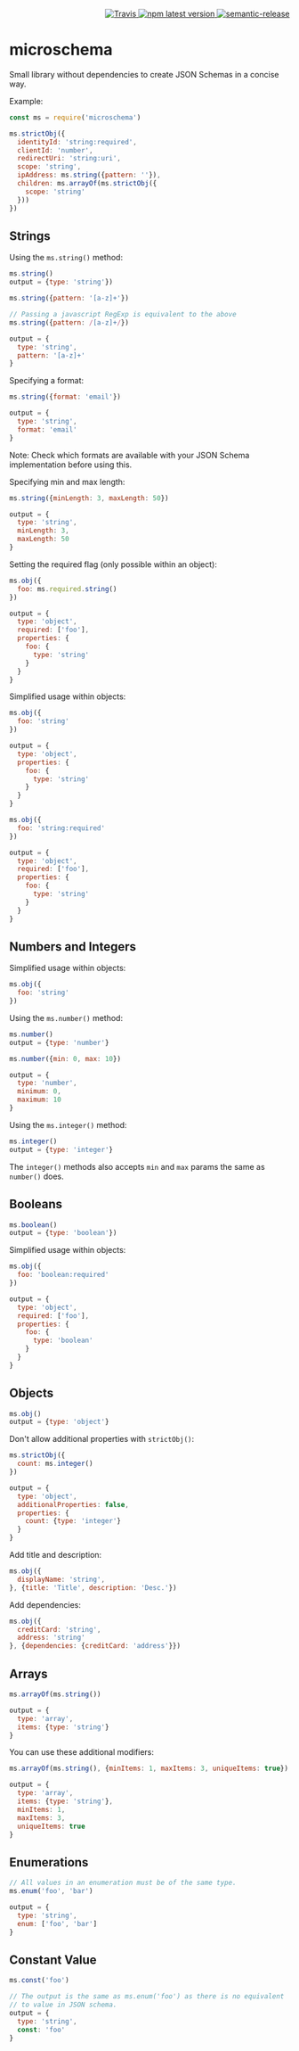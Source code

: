 <p align="right">
  <a href="https://travis-ci.org/livingdocsIO/microschema">
    <img alt="Travis" src="https://img.shields.io/travis/livingdocsIO/microschema/master.svg">
  </a>
  <a href="https://www.npmjs.com/package/microschema">
    <img alt="npm latest version" src="https://img.shields.io/npm/v/microschema/latest.svg">
  </a>
  <a href="https://semantic-release.gitbooks.io/semantic-release/content/#highlights">
    <img alt="semantic-release" src="https://img.shields.io/badge/%20%20%F0%9F%93%A6%F0%9F%9A%80-semantic--release-e10079.svg">
  </a>
</p>

# microschema

Small library without dependencies to create JSON Schemas in a concise way.

Example:
```js
const ms = require('microschema')

ms.strictObj({
  identityId: 'string:required',
  clientId: 'number',
  redirectUri: 'string:uri',
  scope: 'string',
  ipAddress: ms.string({pattern: ''}),
  children: ms.arrayOf(ms.strictObj({
    scope: 'string'
  }))
})
```


## Strings

Using the `ms.string()` method:
```js
ms.string()
output = {type: 'string'})
```

```js
ms.string({pattern: '[a-z]+'})

// Passing a javascript RegExp is equivalent to the above
ms.string({pattern: /[a-z]+/})

output = {
  type: 'string',
  pattern: '[a-z]+'
}
```

Specifying a format:
```js
ms.string({format: 'email'})

output = {
  type: 'string',
  format: 'email'
}
```
Note: Check which formats are available with your JSON Schema
implementation before using this.


Specifying min and max length:
```js
ms.string({minLength: 3, maxLength: 50})

output = {
  type: 'string',
  minLength: 3,
  maxLength: 50
}
```

Setting the required flag (only possible within an object):
```js
ms.obj({
  foo: ms.required.string()
})

output = {
  type: 'object',
  required: ['foo'],
  properties: {
    foo: {
      type: 'string'
    }
  }
}
```

Simplified usage within objects:
```js
ms.obj({
  foo: 'string'
})

output = {
  type: 'object',
  properties: {
    foo: {
      type: 'string'
    }
  }
}
```

```js
ms.obj({
  foo: 'string:required'
})

output = {
  type: 'object',
  required: ['foo'],
  properties: {
    foo: {
      type: 'string'
    }
  }
}
```

## Numbers and Integers

Simplified usage within objects:
```js
ms.obj({
  foo: 'string'
})
```

Using the `ms.number()` method:
```js
ms.number()
output = {type: 'number'}
```

```js
ms.number({min: 0, max: 10})

output = {
  type: 'number',
  minimum: 0,
  maximum: 10
}
```

Using the `ms.integer()` method:
```js
ms.integer()
output = {type: 'integer'}
```

The `integer()` methods also accepts `min` and `max` params the same as `number()` does.


## Booleans

```js
ms.boolean()
output = {type: 'boolean'})
```

Simplified usage within objects:
```js
ms.obj({
  foo: 'boolean:required'
})

output = {
  type: 'object',
  required: ['foo'],
  properties: {
    foo: {
      type: 'boolean'
    }
  }
}
```

## Objects

```js
ms.obj()
output = {type: 'object'}
```

Don't allow additional properties with `strictObj()`:
```js
ms.strictObj({
  count: ms.integer()
})

output = {
  type: 'object',
  additionalProperties: false,
  properties: {
    count: {type: 'integer'}
  }
}
```

Add title and description:
```js
ms.obj({
  displayName: 'string',
}, {title: 'Title', description: 'Desc.'})
```

Add dependencies:
```js
ms.obj({
  creditCard: 'string',
  address: 'string'
}, {dependencies: {creditCard: 'address'}})
```


## Arrays

```js
ms.arrayOf(ms.string())

output = {
  type: 'array',
  items: {type: 'string'}
}
```

You can use these additional modifiers:
```js
ms.arrayOf(ms.string(), {minItems: 1, maxItems: 3, uniqueItems: true})

output = {
  type: 'array',
  items: {type: 'string'},
  minItems: 1,
  maxItems: 3,
  uniqueItems: true
}
```

## Enumerations

```js
// All values in an enumeration must be of the same type.
ms.enum('foo', 'bar')

output = {
  type: 'string',
  enum: ['foo', 'bar']
}
```

## Constant Value

```js
ms.const('foo')

// The output is the same as ms.enum('foo') as there is no equivalent
// to value in JSON schema.
output = {
  type: 'string',
  const: 'foo'
}
```

